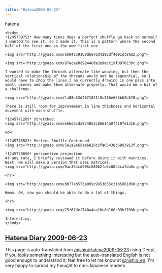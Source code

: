 ```yaml
---
title: "Hatena2009-06-23"
---
```


hatena

```
<body>
*1245759753* How many times does a perfect shuffle go back to normal?
I wanted to see it, so I made it. This is a pattern where the second half of the first one is the new first one

<img src="http://gyazo.com/6b04259168d6876d4292df4e91dc8a82.png">

<img src="http://gyazo.com/87ecaebc92448da2e9acc19f0970c3bc.png">

I wanted to make the threads alternate like weaving, but then the vertical relationship of the threads would not be sequential, so I would have to chop the lines I am currently drawing in one pass into small pieces and make them alternate properly. That would be a bit of a challenge.

<img src="http://gyazo.com/fa88a52d4671821f8c286e653b62b570.png">

There is still room for improvement in line thickness and horizontal movement with each shuffle.

*1245771209* Stretched.
<img src="http://gyazo.com/e6bdacda974862c8b614a0f419fe1316.png">

wow

*1245776583* Perfect Shuffle Continued
<img src="http://gyazo.com/5e1a2e65ae6820c5fa65438c68d3913f.png">

*1245779090* perspective projection
At any rate, I briefly reviewed it before doing it with matrices. Next, we will make a version that uses matrices.
<img src="http://gyazo.com/9ac354cd905c88062fa5c80b4ca7da6c.png">

<hr>

<img src="http://gyazo.com/bb77ab573a099c9853055c31b5d81d60.png">

Hmmm, OK, now you should be able to do a lot of things.

<hr>

<img src="http://gyazo.com/25f67def740a4ea16c8d168c03bf700b.png">

Interesting.
</body>
```


[Hatena Diary 2009-06-23](https://nishiohirokazu.hatenadiary.org/archive/2009/06/23)
---
This page is auto-translated from [/nishio/Hatena2009-06-23](https://scrapbox.io/nishio/Hatena2009-06-23) using DeepL. If you looks something interesting but the auto-translated English is not good enough to understand it, feel free to let me know at [@nishio_en](https://twitter.com/nishio_en). I'm very happy to spread my thought to non-Japanese readers.